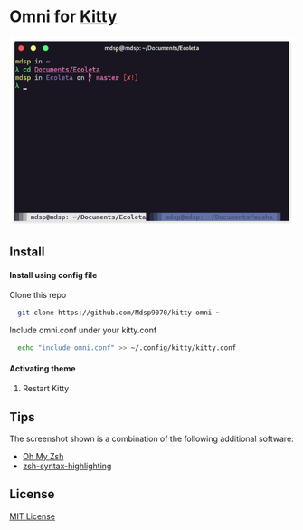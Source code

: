 # Omni for [Kitty](https://sw.kovidgoyal.net/kitty/)

<div align="center" width="30%">
  <img src="./assets/screenshot.png" alt="Omni for Kitty example" />
</div>

## Install

#### Install using config file

Clone this repo

```sh
  git clone https://github.com/Mdsp9070/kitty-omni ~
```

Include omni.conf under your kitty.conf

```sh
  echo "include omni.conf" >> ~/.config/kitty/kitty.conf
```

#### Activating theme

1. Restart Kitty

## Tips

The screenshot shown is a combination of the following additional software:

- [Oh My Zsh](https://github.com/robbyrussell/oh-my-zsh)
- [zsh-syntax-highlighting](https://github.com/zsh-users/zsh-syntax-highlighting)

## License

[MIT License](https://github.com/Mdsp9070/kitty-omni/blob/master/LICENSE)
